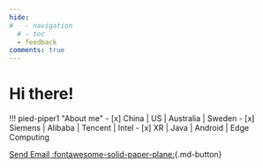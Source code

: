 ```yaml
---
hide:
#   - navigation
  # - toc
  - feedback
comments: true
---
```

# Hi there!

!!! pied-piper1 "About me"
    - [x] China | US | Australia | Sweden
    - [x] Siemens | Alibaba | Tencent | Intel
    - [x] XR | Java | Android | Edge Computing

[Send Email :fontawesome-solid-paper-plane:](mailto:<junyubian@gmail.com>){.md-button}
